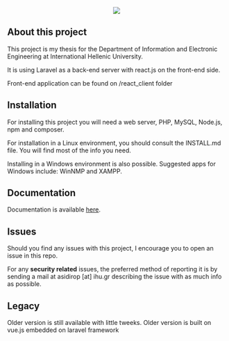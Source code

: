 <p align="center"><img src="http://aboard.iee.ihu.gr/images/logo.png"></p>

## About this project

This project is my thesis for the Department of Information and Electronic Engineering at International Hellenic University.

It is using Laravel as a back-end server with react.js on the front-end side.

Front-end application can be found on /react_client folder 

## Installation

For installing this project you will need a web server, PHP, MySQL, Node.js, npm and composer.

For installation in a Linux environment, you should consult the INSTALL.md file. You will find most of the info you need.

Installing in a Windows environment is also possible. Suggested apps for Windows include: WinNMP and XAMPP.

## Documentation

Documentation is available [here](https://documenter.getpostman.com/view/10464469/2s93z6ejAD).

## Issues

Should you find any issues with this project, I encourage you to open an issue in this repo.

For any **security related** issues, the preferred method of reporting it is by sending a mail at asidirop [at] ihu.gr describing the issue with as much info as possible.

## Legacy
Older version is still available with little tweeks. Older version is built on vue.js embedded on laravel framework
